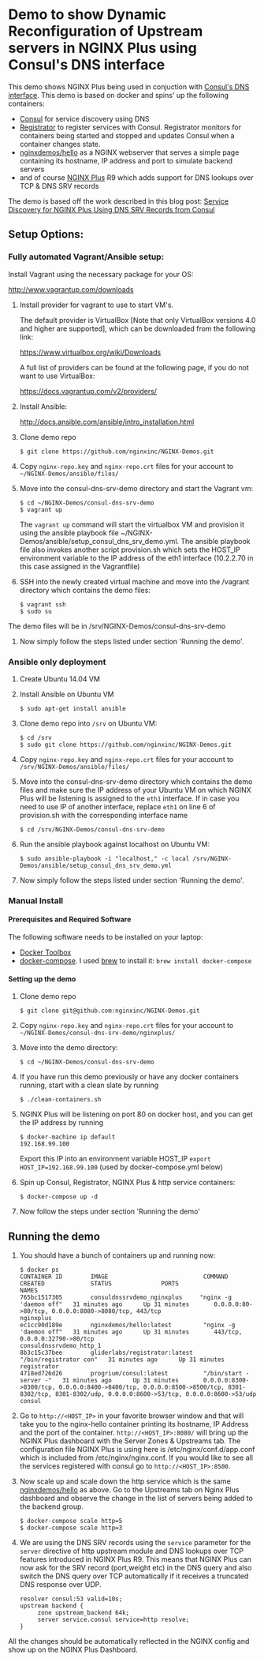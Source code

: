 # Demo to show Dynamic Reconfiguration of Upstream servers in NGINX Plus using Consul's DNS interface

This demo shows NGINX Plus being used in conjuction with [Consul's DNS interface](https://www.consul.io/docs/agent/dns.html). This demo is based on docker and spins'
up the following containers:

* [Consul](http://www.consul.io) for service discovery using DNS
* [Registrator](https://github.com/gliderlabs/registrator) to register services with Consul.  Registrator monitors for containers being started and stopped and updates Consul when a container changes state.
* [nginxdemos/hello](https://hub.docker.com/r/nginxdemos/hello/) as a NGINX webserver that serves a simple page containing its hostname, IP address and port to simulate backend servers
* and of course [NGINX Plus](http://www.nginx.com/products) R9 which adds support for DNS lookups over TCP & DNS SRV records

The demo is based off the work described in this blog post: [Service Discovery for NGINX Plus Using DNS SRV Records from Consul](https://www.nginx.com/blog/service-discovery-nginx-plus-srv-records-consul-dns/)

## Setup Options:

### Fully automated Vagrant/Ansible setup:

Install Vagrant using the necessary package for your OS:

http://www.vagrantup.com/downloads

1. Install provider for vagrant to use to start VM's.  

     The default provider is VirtualBox [Note that only VirtualBox versions 4.0 and higher are supported], which can be downloaded from the following link:

     https://www.virtualbox.org/wiki/Downloads

     A full list of providers can be found at the following page, if you do not want to use VirtualBox:

     https://docs.vagrantup.com/v2/providers/

1. Install Ansible:

     http://docs.ansible.com/ansible/intro_installation.html

1. Clone demo repo

     ```$ git clone https://github.com/nginxinc/NGINX-Demos.git```

1. Copy ```nginx-repo.key``` and ```nginx-repo.crt``` files for your account to ```~/NGINX-Demos/ansible/files/```

1. Move into the consul-dns-srv-demo directory and start the Vagrant vm:

     ```
     $ cd ~/NGINX-Demos/consul-dns-srv-demo
     $ vagrant up
     ```
     The ```vagrant up``` command will start the virtualbox VM and provision it using the ansible playbook file ~/NGINX-Demos/ansible/setup_consul_dns_srv_demo.yml. The ansible playbook file also invokes another script provision.sh which sets the HOST_IP environment variable to the IP address of the eth1 interface (10.2.2.70 in this case assigned in the Vagrantfile)

1. SSH into the newly created virtual machine and move into the /vagrant directory which contains the demo files:

     ```
     $ vagrant ssh
     $ sudo su
     ```
The demo files will be in /srv/NGINX-Demos/consul-dns-srv-demo

1. Now simply follow the steps listed under section 'Running the demo'.


### Ansible only deployment

1. Create Ubuntu 14.04 VM 

1. Install Ansible on Ubuntu VM

     ```
     $ sudo apt-get install ansible
     ```

1. Clone demo repo into ```/srv``` on Ubuntu VM:

     ```
     $ cd /srv
     $ sudo git clone https://github.com/nginxinc/NGINX-Demos.git
     ```

1. Copy ```nginx-repo.key``` and ```nginx-repo.crt``` files for your account to ```/srv/NGINX-Demos/ansible/files/```

1. Move into the consul-dns-srv-demo directory which contains the demo files and make sure the IP address of your Ubuntu VM on which NGINX Plus will be listening is assigned to the ```eth1``` interface. If in case you need to use IP of another interface, replace ```eth1``` on line 6 of provision.sh with the corresponding interface name
     ```
     $ cd /srv/NGINX-Demos/consul-dns-srv-demo
     ```

1. Run the ansible playbook against localhost on Ubuntu VM:

     ```
     $ sudo ansible-playbook -i "localhost," -c local /srv/NGINX-Demos/ansible/setup_consul_dns_srv_demo.yml
     ```

1. Now simply follow the steps listed under section 'Running the demo'.


### Manual Install

#### Prerequisites and Required Software

The following software needs to be installed on your laptop:

* [Docker Toolbox](https://www.docker.com/docker-toolbox)
* [docker-compose](https://docs.docker.com/compose/install). I used [brew](http://brew.sh) to install it: `brew install docker-compose`

#### Setting up the demo
1. Clone demo repo

     ```$ git clone git@github.com:nginxinc/NGINX-Demos.git```

1. Copy ```nginx-repo.key``` and ```nginx-repo.crt``` files for your account to ```~/NGINX-Demos/consul-dns-srv-demo/nginxplus/```

1. Move into the demo directory:

     ```
     $ cd ~/NGINX-Demos/consul-dns-srv-demo
     ```

1. If you have run this demo previously or have any docker containers running, start with a clean slate by running
     ```
     $ ./clean-containers.sh
     ```

1. NGINX Plus will be listening on port 80 on docker host, and you can get the IP address by running 
     ```
     $ docker-machine ip default
     192.168.99.100
     ```
     Export this IP into an environment variable HOST_IP `export HOST_IP=192.168.99.100` (used by docker-compose.yml below)

1. Spin up Consul, Registrator, NGINX Plus & http service containers: 

     ```
     $ docker-compose up -d
     ```

1. Now follow the steps under section 'Running the demo'

## Running the demo

1. You should have a bunch of containers up and running now:

     ```
     $ docker ps
     CONTAINER ID        IMAGE                           COMMAND                  CREATED             STATUS              PORTS                                                                                                                                              NAMES
     765bc1517305        consuldnssrvdemo_nginxplus     "nginx -g 'daemon off"   31 minutes ago      Up 31 minutes       0.0.0.0:80->80/tcp, 0.0.0.0:8080->8080/tcp, 443/tcp                                                                                                nginxplus
     ec1cc90d189e        nginxdemos/hello:latest         "nginx -g 'daemon off"   31 minutes ago      Up 31 minutes       443/tcp, 0.0.0.0:32790->80/tcp                                                                                                                     consuldnssrvdemo_http_1
     8b3c15c37bee        gliderlabs/registrator:latest   "/bin/registrator con"   31 minutes ago      Up 31 minutes                                                                                                                                                          registrator
     4718ed726d26        progrium/consul:latest          "/bin/start -server -"   31 minutes ago      Up 31 minutes       0.0.0.0:8300->8300/tcp, 0.0.0.0:8400->8400/tcp, 0.0.0.0:8500->8500/tcp, 8301-8302/tcp, 8301-8302/udp, 0.0.0.0:8600->53/tcp, 0.0.0.0:8600->53/udp   consul
     ```

1. Go to `http://<HOST_IP>` in your favorite browser window and that will take you to the nginx-hello container printing its hostname, IP Address and the port of the container. `http://<HOST_IP>:8080/` will bring up the NGINX Plus dashboard with the Server Zones & Upstreams tab. The configuration file NGINX Plus is using here is /etc/nginx/conf.d/app.conf which is included from /etc/nginx/nginx.conf. If you would like to see all the services registered with consul go to `http://<HOST_IP>:8500`.

1. Now scale up and scale down the http service which is the same [nginxdemos/hello](https://hub.docker.com/r/nginxdemos/hello/) as above. Go to the Upstreams tab on Nginx Plus dashboard and observe the change in the list of servers being added to the backend group.
     ```
     $ docker-compose scale http=5
     $ docker-compose scale http=3
     ```

1. We are using the DNS SRV records using the ```service``` parameter for the ```server``` directive of http upstream module and DNS lookups over TCP features introduced in NGINX Plus R9. This means that NGINX Plus can now ask for the SRV record (port,weight etc) in the DNS query and also switch the DNS query over TCP automatically if it receives a truncated DNS response over UDP.
     
     ```
     resolver consul:53 valid=10s;
     upstream backend {
          zone upstream_backend 64k;
          server service.consul service=http resolve;
     }
     ```

All the changes should be automatically reflected in the NGINX config and show up on the NGINX Plus Dashboard.
